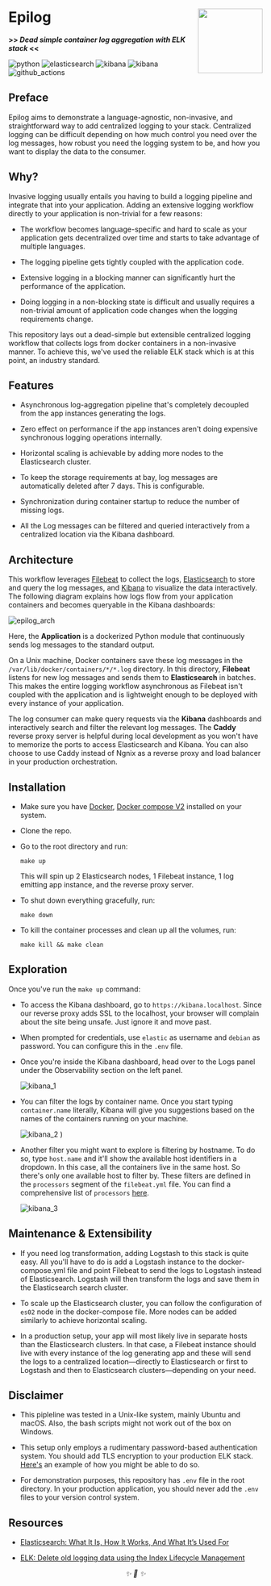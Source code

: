 <div align="left">

<h1>Epilog<img src='https://user-images.githubusercontent.com/30027932/137415294-289f24ae-486b-421f-bf19-99c79a99d501.png' align='right' width='128' height='128'></h1>


<strong>>> <i>Dead simple container log aggregation with ELK stack</i> <<</strong>


</div>

![python](https://img.shields.io/badge/Python-3776AB?style=for-the-badge&logo=python&logoColor=white)
![elasticsearch](https://img.shields.io/badge/Elastic_Search-005571?style=for-the-badge&logo=elasticsearch&logoColor=white)
![kibana](https://img.shields.io/badge/Kibana-005571?style=for-the-badge&logo=Kibana&logoColor=white)
![kibana](https://img.shields.io/badge/Docker-2CA5E0?style=for-the-badge&logo=docker&logoColor=white)
![github_actions](https://img.shields.io/badge/GitHub_Actions-2088FF?style=for-the-badge&logo=github-actions&logoColor=white)
## Preface

Epilog aims to demonstrate a language-agnostic, non-invasive, and straightforward way to add centralized logging to your stack. Centralized logging can be difficult depending on how much control you need over the log messages, how robust you need the logging system to be, and how you want to display the data to the consumer.

## Why?

Invasive logging usually entails you having to build a logging pipeline and integrate that into your application. Adding an extensive logging workflow directly to your application is non-trivial for a few reasons:

* The workflow becomes language-specific and hard to scale as your application gets decentralized over time and starts to take advantage of multiple languages.

* The logging pipeline gets tightly coupled with the application code.

* Extensive logging in a blocking manner can significantly hurt the performance of the application.

* Doing logging in a non-blocking state is difficult and usually requires a non-trivial amount of application code changes when the logging requirements change.

This repository lays out a dead-simple but extensible centralized logging workflow that collects logs from docker containers in a non-invasive manner. To achieve this, we've used the reliable ELK stack which is at this point, an industry standard.


## Features

* Asynchronous log-aggregation pipeline that's completely decoupled from the app instances generating the logs.

* Zero effect on performance if the app instances aren't doing expensive synchronous logging operations internally.

* Horizontal scaling is achievable by adding more nodes to the Elasticsearch cluster.

* To keep the storage requirements at bay, log messages are automatically deleted after 7 days. This is configurable.

* Synchronization during container startup to reduce the number of missing logs.

* All the Log messages can be filtered and queried interactively from a centralized location via the Kibana dashboard.


## Architecture

This workflow leverages [Filebeat](https://www.elastic.co/beats/filebeat) to collect the logs, [Elasticsearch](https://www.elastic.co/elasticsearch/) to store and query the log messages, and [Kibana](https://www.elastic.co/kibana/) to visualize the data interactively. The following diagram explains how logs flow from your application containers and becomes queryable in the Kibana dashboards:

![epilog_arch](https://user-images.githubusercontent.com/30027932/137414620-b32c09e3-6c11-4020-847b-5ea0e1222c33.png)

Here, the **Application** is a dockerized Python module that continuously sends log messages to the standard output.

On a Unix machine, Docker containers save these log messages in the `/var/lib/docker/containers/*/*.log` directory. In this directory, **Filebeat** listens for new log messages and sends them to **Elasticsearch** in batches. This makes the entire logging workflow asynchronous as Filebeat isn't coupled with the application and is lightweight enough to be deployed with every instance of your application.

The log consumer can make query requests via the **Kibana** dashboards and interactively search and filter the relevant log messages. The **Caddy** reverse proxy server is helpful during local development as you won't have to memorize the ports to access Elasticsearch and Kibana. You can also choose to use Caddy instead of Ngnix as a reverse proxy and load balancer in your production orchestration.


## Installation

* Make sure you have [Docker](https://www.docker.com/), [Docker compose V2](https://docs.docker.com/compose/cli-command/) installed on your system.

* Clone the repo.

* Go to the root directory and run:

    ```
    make up
    ```
    This will spin up 2 Elasticsearch nodes, 1 Filebeat instance, 1 log emitting app instance, and the reverse proxy server.

* To shut down everything gracefully, run:

    ```
    make down
    ```

* To kill the container processes and clean up all the volumes, run:

    ```
    make kill && make clean
    ```

## Exploration

Once you've run the `make up` command:

* To access the Kibana dashboard, go to `https://kibana.localhost`. Since our reverse proxy adds SSL to the localhost, your browser will complain about the site being unsafe. Just ignore it and move past.

* When prompted for credentials, use `elastic` as username and `debian` as password. You can configure this in the `.env` file.

* Once you're inside the Kibana dashboard, head over to the Logs panel under the Observability section on the left panel.

    ![kibana_1](https://user-images.githubusercontent.com/30027932/137523508-9a201267-ab61-4678-a4a0-dc0e7505d773.png)

* You can filter the logs by container name. Once you start typing `container.name` literally, Kibana will give you suggestions based on the names of the containers running on your machine.


    ![kibana_2](https://user-images.githubusercontent.com/30027932/137524544-3f1d83a6-c6ed-4fca-957f-223ca6c378b6.png)
    )

* Another filter you might want to explore is filtering by hostname. To do so, type `host.name` and it'll show the available host identifiers in a dropdown. In this case, all the containers live in the same host. So there's only one available host to filter by. These filters are defined in the `processors` segment of the `filebeat.yml` file. You can find a comprehensive list of `processors` [here](https://www.elastic.co/guide/en/beats/filebeat/current/defining-processors.html).

    ![kibana_3](https://user-images.githubusercontent.com/30027932/137534100-c1bea3dd-d580-4db2-9dcf-0138edb7e10d.png)


## Maintenance & Extensibility

* If you need log transformation, adding Logstash to this stack is quite easy. All you'll have to do is add a Logstash instance to the docker-compose.yml file and point Filebeat to send the logs to Logstash instead of Elasticsearch. Logstash will then transform the logs and save them in the Elasticsearch search cluster.

* To scale up the Elasticsearch cluster, you can follow the configuration of `es02` node in the docker-compose file. More nodes can be added similarly to achieve horizontal scaling.

* In a production setup, your app will most likely live in separate hosts than the Elasticsearch clusters. In that case, a Filebeat instance should live with every instance of the log generating app and these will send the logs to a centralized location—directly to Elasticsearch or first to Logstash and then to Elasticsearch clusters—depending on your need.

## Disclaimer

* This pipleline was tested in a Unix-like system, mainly Ubuntu and macOS. Also, the bash scripts might not work out of the box on Windows.

* This setup only employs a rudimentary password-based authentication system. You should add TLS encryption to your production ELK stack. [Here's](https://www.elastic.co/guide/en/elasticsearch/reference/current/configuring-tls-docker.html) an example of how you might be able to do so.

* For demonstration purposes, this repository has `.env` file in the root directory. In your production application, you should never add the `.env` files to your version control system.

## Resources

* [Elasticsearch: What It Is, How It Works, And What It’s Used For](https://www.knowi.com/blog/what-is-elastic-search/)

* [ELK: Delete old logging data using the Index Lifecycle Management](http://blog.ehrnhoefer.com/2019-05-04-elasticsearch-index-lifecycle-management/)


<div align="center">
<i> ✨ 🍰 ✨ </i>
</div>

